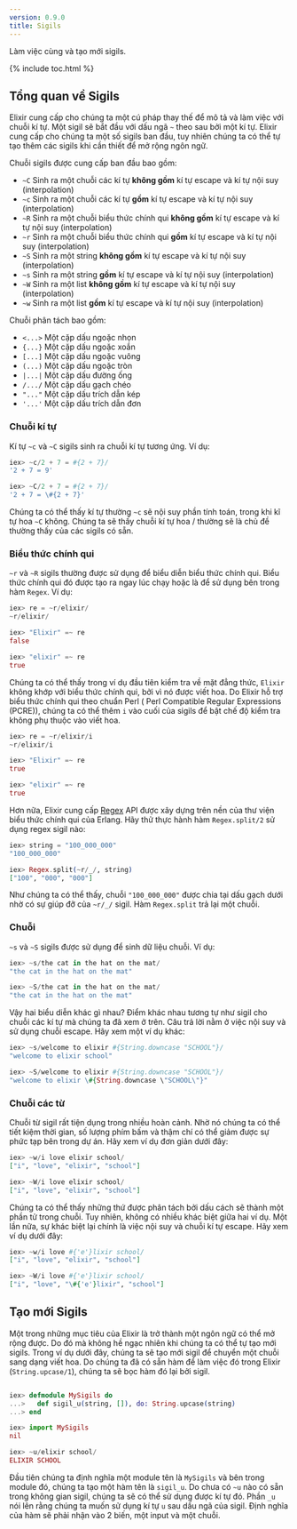 ```yaml
---
version: 0.9.0
title: Sigils
---
```


Làm việc cùng và tạo mới sigils.

{% include toc.html %}

## Tổng quan về Sigils

Elixir cung cấp cho chúng ta một cú pháp thay thế để mô tả và làm việc với chuỗi kí tự. Một sigil sẽ bắt đầu với dấu ngã `~` theo sau bởi một kí tự. Elixir cung cấp cho chúng ta một số sigils ban đầu, tuy nhiên chúng ta có thể tự tạo thêm các sigils khi cần thiết để mở rộng ngôn ngữ.

Chuỗi sigils được cung cấp ban đầu bao gồm:

  - `~C` Sinh ra một chuỗi các kí tự **không gồm** kí tự escape và kí tự nội suy (interpolation)
  - `~c` Sinh ra một chuỗi các kí tự **gồm** kí tự escape và kí tự nội suy (interpolation)
  - `~R` Sinh ra một chuỗi biểu thức chính qui **không gồm** kí tự escape và kí tự nội suy (interpolation)
  - `~r` Sinh ra một chuỗi biểu thức chính qui **gồm** kí tự escape và kí tự nội suy (interpolation)
  - `~S` Sinh ra một string **không gồm** kí tự escape và kí tự nội suy (interpolation)
  - `~s` Sinh ra một string **gồm** kí tự escape và kí tự nội suy (interpolation)
  - `~W` Sinh ra một list **không gồm** kí tự escape và kí tự nội suy (interpolation)
  - `~w` Sinh ra một list **gồm** kí tự escape và kí tự nội suy (interpolation)

Chuỗi phân tách bao gồm:

  - `<...>` Một cặp dấu ngoặc nhọn
  - `{...}` Một cặp dấu ngoặc xoắn
  - `[...]` Một cặp dấu ngoặc vuông
  - `(...)` Một cặp dấu ngoặc tròn
  - `|...|` Một cặp dấu đường ống
  - `/.../` Một cặp dấu gạch chéo
  - `"..."` Một cặp dấu trích dẫn kép
  - `'...'` Một cặp dấu trích dẫn đơn

### Chuỗi kí tự

Kí tự `~c` và `~C` sigils sinh ra chuỗi kí tự tương ứng. Ví dụ:

```elixir
iex> ~c/2 + 7 = #{2 + 7}/
'2 + 7 = 9'

iex> ~C/2 + 7 = #{2 + 7}/
'2 + 7 = \#{2 + 7}'
```

Chúng ta có thể thấy kí tự thường `~c` sẽ nội suy phần tính toán, trong khi kĩ tự hoa `~C` không. Chúng ta sẽ thấy chuỗi kí tự hoa / thường sẽ là chủ đề thường thấy của các sigils có sẵn. 

### Biểu thức chính qui 
`~r` và `~R` sigils thường được sử dụng để biểu diễn biểu thức chính qui. Biểu thức chính qui đó được tạo ra ngay lúc chạy hoặc là để sử dụng bên trong hàm `Regex`. Ví dụ:

```elixir
iex> re = ~r/elixir/
~r/elixir/

iex> "Elixir" =~ re
false

iex> "elixir" =~ re
true
```

Chúng ta có thể thấy trong ví dụ đầu tiên kiểm tra về mặt đẳng thức, `Elixir` không khớp với biểu thức chính qui, bởi vì nó được viết hoa. Do Elixir hỗ trợ biểu thức chính qui theo chuẩn Perl ( Perl Compatible Regular Expressions (PCRE)), chúng ta có thể thêm `i` vào cuối của sigils để bật chế độ kiểm tra không phụ thuộc vào viết hoa.

```elixir
iex> re = ~r/elixir/i
~r/elixir/i

iex> "Elixir" =~ re
true

iex> "elixir" =~ re
true
```

Hơn nữa, Elixir cung cấp [Regex](https://hexdocs.pm/elixir/Regex.html) API được xây dựng trên nền của thư viện biểu thức chính qui của Erlang. Hãy thử thực hành hàm `Regex.split/2` sử dụng regex sigil nào:

```elixir
iex> string = "100_000_000"
"100_000_000"

iex> Regex.split(~r/_/, string)
["100", "000", "000"]
```

Như chúng ta có thể thấy, chuỗi `"100_000_000"` được chia tại dấu gạch dưới nhờ có sự giúp đỡ của `~r/_/` sigil. Hàm `Regex.split` trả lại một chuỗi.

### Chuỗi

`~s` và `~S` sigils được sử dụng để sinh dữ liệu chuỗi. Ví dụ:

```elixir
iex> ~s/the cat in the hat on the mat/
"the cat in the hat on the mat"

iex> ~S/the cat in the hat on the mat/
"the cat in the hat on the mat"
```

Vậy hai biểu diễn khác gì nhau? Điểm khác nhau tương tự như sigil cho chuỗi các kí tự mà chúng ta đã xem ở trên. Câu trả lời nằm ở việc nội suy và sử dụng chuỗi escape. Hãy xem một ví dụ khác:

```elixir
iex> ~s/welcome to elixir #{String.downcase "SCHOOL"}/
"welcome to elixir school"

iex> ~S/welcome to elixir #{String.downcase "SCHOOL"}/
"welcome to elixir \#{String.downcase \"SCHOOL\"}"
```

### Chuỗi các từ

Chuỗi từ sigil rất tiện dụng trong nhiều hoàn cảnh. Nhờ nó chúng ta có thể tiết kiệm thời gian, số lượng phím bấm và thậm chí có thể giảm được sự phức tạp bên trong dự án. Hãy xem ví dụ đơn giản dưới đây:

```elixir
iex> ~w/i love elixir school/
["i", "love", "elixir", "school"]

iex> ~W/i love elixir school/
["i", "love", "elixir", "school"]
```

Chúng ta có thể thấy những thứ được phân tách bởi dấu cách sẽ thành một phần tử trong chuỗi. Tuy nhiên, không có nhiều khác biệt giữa hai ví dụ. Một lần nữa, sự khác biệt lại chính là việc nội suy và chuỗi kí tự escape. Hãy xem ví dụ dưới đây:

```elixir
iex> ~w/i love #{'e'}lixir school/
["i", "love", "elixir", "school"]

iex> ~W/i love #{'e'}lixir school/
["i", "love", "\#{'e'}lixir", "school"]
```

## Tạo mới Sigils
Một trong những mục tiêu của Elixir là trở thành một ngôn ngữ có thể mở rộng được. Do đó mà không hề ngạc nhiên khi chúng ta có thể tự tạo mới sigils. Trong ví dụ dưới đây, chúng ta sẽ tạo mới sigil để chuyển một chuỗi sang dạng viết hoa. Do chúng ta đã có sẵn hàm để làm việc đó trong Elixir (`String.upcase/1`), chúng ta sẽ bọc hàm đó lại bởi sigil.

```elixir

iex> defmodule MySigils do
...>   def sigil_u(string, []), do: String.upcase(string)
...> end

iex> import MySigils
nil

iex> ~u/elixir school/
ELIXIR SCHOOL
```

Đầu tiên chúng ta định nghĩa một module tên là `MySigils` và bên trong module đó, chúng ta tạo một hàm tên là `sigil_u`. Do chưa có `~u` nào có sẵn trong không gian sigil, chúng ta sẽ có thể sử dụng được kí tự đó. Phần `_u` nói lên rằng chúng ta muốn sử dụng kí tự `u` sau dấu ngã của sigil. Định nghĩa của hàm sẽ phải nhận vào 2 biến, một input và một chuỗi.
